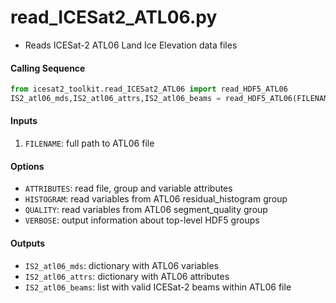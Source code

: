 read_ICESat2_ATL06.py
=====================

 - Reads ICESat-2 ATL06 Land Ice Elevation data files  

#### Calling Sequence
```python
from icesat2_toolkit.read_ICESat2_ATL06 import read_HDF5_ATL06
IS2_atl06_mds,IS2_atl06_attrs,IS2_atl06_beams = read_HDF5_ATL06(FILENAME)
```

#### Inputs
 1. `FILENAME`: full path to ATL06 file

#### Options
 - `ATTRIBUTES`: read file, group and variable attributes
 - `HISTOGRAM`: read variables from ATL06 residual_histogram group
 - `QUALITY`: read variables from ATL06 segment_quality group
 - `VERBOSE`: output information about top-level HDF5 groups

#### Outputs
 - `IS2_atl06_mds`: dictionary with ATL06 variables
 - `IS2_atl06_attrs`: dictionary with ATL06 attributes
 - `IS2_atl06_beams`: list with valid ICESat-2 beams within ATL06 file
